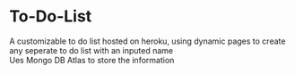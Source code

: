 # To-Do-List

A customizable to do list hosted on heroku, using dynamic pages to create any seperate to do list with an inputed name  
Ues Mongo DB Atlas to store the information
